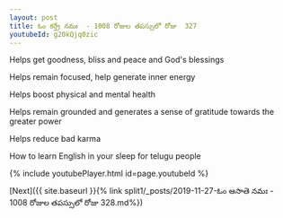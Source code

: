 ```yaml
---
layout: post
title: ఓం కర్త్రే నమః  - 1008 రోజుల తపస్సులో రోజు  327
youtubeId: g20kQjq0zic
---
```

 
 
Helps get goodness, bliss and peace and God's blessings
 
Helps remain focused, help generate inner energy 
 
Helps boost physical and mental health 
 
Helps remain grounded and generates a sense of gratitude towards the greater power 
 
Helps reduce bad karma
 
How to learn English in your sleep for telugu people
 
 
 
 


{% include youtubePlayer.html id=page.youtubeId %}
 
[Next]({{ site.baseurl }}{% link split1/_posts/2019-11-27-ఓం ఆసాతె నమః  - 1008 రోజుల తపస్సులో రోజు  328.md%})
 
